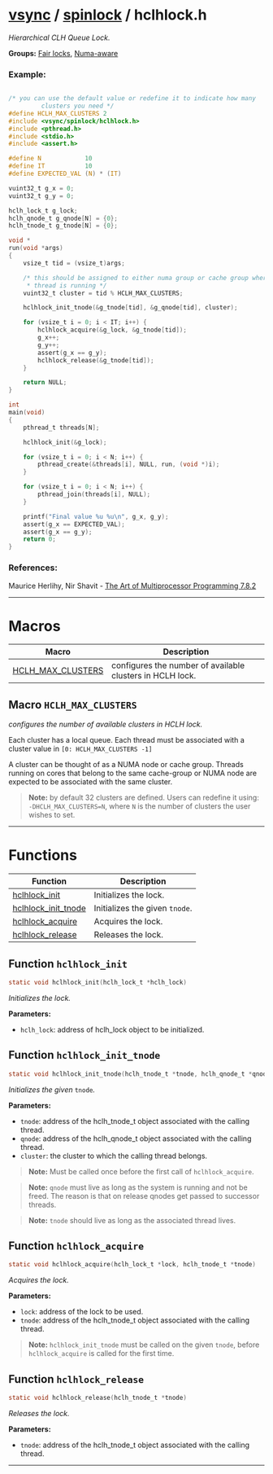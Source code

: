 #  [vsync](../README.md) / [spinlock](README.md) / hclhlock.h
_Hierarchical CLH Queue Lock._ 

**Groups:** [Fair locks](GROUP_fair_lock.md), [Numa-aware](GROUP_numa_aware.md)


### Example:



```c

/* you can use the default value or redefine it to indicate how many     \
         clusters you need */
#define HCLH_MAX_CLUSTERS 2
#include <vsync/spinlock/hclhlock.h>
#include <pthread.h>
#include <stdio.h>
#include <assert.h>

#define N            10
#define IT           10
#define EXPECTED_VAL (N) * (IT)

vuint32_t g_x = 0;
vuint32_t g_y = 0;

hclh_lock_t g_lock;
hclh_qnode_t g_qnode[N] = {0};
hclh_tnode_t g_tnode[N] = {0};

void *
run(void *args)
{
    vsize_t tid = (vsize_t)args;

    /* this should be assigned to either numa group or cache group where the
     * thread is running */
    vuint32_t cluster = tid % HCLH_MAX_CLUSTERS;

    hclhlock_init_tnode(&g_tnode[tid], &g_qnode[tid], cluster);

    for (vsize_t i = 0; i < IT; i++) {
        hclhlock_acquire(&g_lock, &g_tnode[tid]);
        g_x++;
        g_y++;
        assert(g_x == g_y);
        hclhlock_release(&g_tnode[tid]);
    }

    return NULL;
}

int
main(void)
{
    pthread_t threads[N];

    hclhlock_init(&g_lock);

    for (vsize_t i = 0; i < N; i++) {
        pthread_create(&threads[i], NULL, run, (void *)i);
    }

    for (vsize_t i = 0; i < N; i++) {
        pthread_join(threads[i], NULL);
    }

    printf("Final value %u %u\n", g_x, g_y);
    assert(g_x == EXPECTED_VAL);
    assert(g_x == g_y);
    return 0;
}
```




### References:

Maurice Herlihy, Nir Shavit - [The Art of Multiprocessor Programming 7.8.2](https://dl.acm.org/doi/pdf/10.5555/2385452) 

---
# Macros 

| Macro | Description |
|---|---|
| [HCLH_MAX_CLUSTERS](hclhlock.h.md#macro-hclh_max_clusters) | configures the number of available clusters in HCLH lock.  |

##  Macro `HCLH_MAX_CLUSTERS`

 
_configures the number of available clusters in HCLH lock._ 


Each cluster has a local queue. Each thread must be associated with a cluster value in `[0: HCLH_MAX_CLUSTERS -1]`

A cluster can be thought of as a NUMA node or cache group. Threads running on cores that belong to the same cache-group or NUMA node are expected to be associated with the same cluster.

> **Note:** by default 32 clusters are defined. Users can redefine it using: `-DHCLH_MAX_CLUSTERS=N`, where `N` is the number of clusters the user wishes to set. 


---
# Functions 

| Function | Description |
|---|---|
| [hclhlock_init](hclhlock.h.md#function-hclhlock_init) | Initializes the lock.  |
| [hclhlock_init_tnode](hclhlock.h.md#function-hclhlock_init_tnode) | Initializes the given `tnode`.  |
| [hclhlock_acquire](hclhlock.h.md#function-hclhlock_acquire) | Acquires the lock.  |
| [hclhlock_release](hclhlock.h.md#function-hclhlock_release) | Releases the lock.  |

##  Function `hclhlock_init`

```c
static void hclhlock_init(hclh_lock_t *hclh_lock)
``` 
_Initializes the lock._ 




**Parameters:**

- `hclh_lock`: address of hclh_lock object to be initialized. 




##  Function `hclhlock_init_tnode`

```c
static void hclhlock_init_tnode(hclh_tnode_t *tnode, hclh_qnode_t *qnode, vuint32_t cluster)
``` 
_Initializes the given_ `tnode`_._ 




**Parameters:**

- `tnode`: address of the hclh_tnode_t object associated with the calling thread. 
- `qnode`: address of the hclh_qnode_t object associated with the calling thread. 
- `cluster`: the cluster to which the calling thread belongs.


> **Note:** Must be called once before the first call of `hclhlock_acquire`.

> **Note:** `qnode` must live as long as the system is running and not be freed. The reason is that on release qnodes get passed to successor threads.

> **Note:** `tnode` should live as long as the associated thread lives. 


##  Function `hclhlock_acquire`

```c
static void hclhlock_acquire(hclh_lock_t *lock, hclh_tnode_t *tnode)
``` 
_Acquires the lock._ 




**Parameters:**

- `lock`: address of the lock to be used. 
- `tnode`: address of the hclh_tnode_t object associated with the calling thread.


> **Note:** `hclhlock_init_tnode` must be called on the given `tnode`, before `hclhlock_acquire` is called for the first time. 


##  Function `hclhlock_release`

```c
static void hclhlock_release(hclh_tnode_t *tnode)
``` 
_Releases the lock._ 




**Parameters:**

- `tnode`: address of the hclh_tnode_t object associated with the calling thread. 





---
